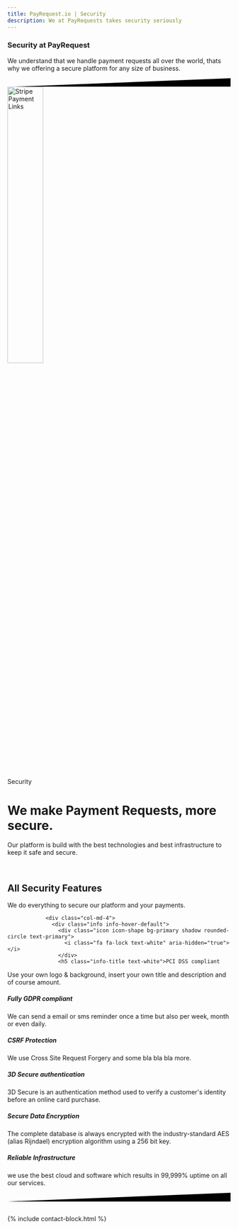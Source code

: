 ```yaml
---
title: PayRequest.io | Security
description: We at PayRequests takes security seriously
---
```


<div class="position-relative">
	<!-- Hero for FREE version -->
	<section class="section section-lg section-shaped">
		<!-- Background circles -->
		<div class="shape shape-style-self shape-primary">
			<span class="span-150"></span>
			<span class="span-50"></span>
			<span class="span-50"></span>
			<span class="span-75"></span>
			<span class="span-100"></span>
			<span class="span-75"></span>
			<span class="span-50"></span>
			<span class="span-100"></span>
			<span class="span-50"></span>
			<span class="span-100"></span>
		</div>
		<div class="container shape-container d-flex align-items-center">
			<div class="row text-center justify-content-center">
				<div class="col-lg-8">


<div class="icon icon-shape bg-gradient-white shadow rounded-circle mb-3"><i class="fal fa-lock text-info" aria-hidden="true"></i></div>

<h3 class="display-3 text-white">Security at PayRequest</h3>
					<p class="lead text-white">We understand that we handle payment requests all over the world, thats why we offering a secure platform for any size of business.</p>
				</div>
			</div>
		</div>
		<!-- SVG separator -->
		<div class="separator separator-bottom separator-skew zindex-100">
			<svg x="0" y="0" viewBox="0 0 2560 100" preserveAspectRatio="none" version="1.1" xmlns="http://www.w3.org/2000/svg">
				<polygon class="fill-white" points="2560 0 2560 100 0 100"></polygon>
			</svg>
		</div>
	</section>
</div>


<div class="section features-4">

<div class="container">
            <div class="row align-items-center text-left">
              <div class="col-lg-1 col-12 pl-0"> </div>


<div class="col-lg-3 col-12 pl-0">
                <img alt="Stripe Payment Links" class="ml-lg-5" src="https://payrequest.io/assets/logos/payrequest-logo-color.png" width="40%">
              </div>


<div class="col-lg-8 col-12">
                <span class="badge badge-info badge-pill mb-3">Security</span>
<h1 class="display-3">We make Payment Requests,
<span class="text-primary">more secure.</span></h1>
 <p class="lead pb-4">Our platform is build with the best technologies and best infrastructure to keep it safe and secure.
</p>
                
</div>
</div>
</div>

</div>


<section class="section section-lg bg-gradient-default" style="
    padding-top: 1rem !important;
    padding-bottom: 1rem;
">
      <div class="container pt-lg pb-100">
        <div class="row text-center justify-content-center">
          <div class="col-lg-10">
            <h2 class="display-3 text-white">All Security Features</h2>
            <p class="lead text-white">We do everything to secure our platform and your payments.</p>
          </div>
        </div>
       <div class="row">

                <div class="col-md-4">
                  <div class="info info-hover-default">
                    <div class="icon icon-shape bg-primary shadow rounded-circle text-primary">
                      <i class="fa fa-lock text-white" aria-hidden="true"></i>
                    </div>
                    <h5 class="info-title text-white">PCI DSS compliant

</h5>
                    <p class="description opacity-8 text-white">Use your own logo &amp; background, insert your own title and description and of course amount.

</p>
                  </div>
                </div>
                <div class="col-md-4">
                  <div class="info info-hover-default">
                    <div class="icon icon-shape bg-primary shadow rounded-circle text-primary">
                      <i class="fa fa-bells text-white" aria-hidden="true"></i>
                    </div>
                    <h5 class="info-title text-white">Fully GDPR compliant


</h5>
                    <p class="description opacity-8 text-white">We can send a email or sms reminder once a time but also per week, month or even daily.

</p>
                  </div>
                </div>





<div class="col-md-4">
                  <div class="info info-hover-default">
                    <div class="icon icon-shape bg-primary shadow rounded-circle text-primary">
                      <i class="fa fa-sync-alt text-white" aria-hidden="true"></i>
                    </div>
                    <h5 class="info-title text-white">CSRF Protection


</h5>
                    <p class="description opacity-8 text-white">We use Cross Site Request Forgery and some bla bla bla more.
</p>
                  </div>
                </div><div class="col-md-4">
                  <div class="info info-hover-default">
                    <div class="icon icon-shape bg-primary shadow rounded-circle text-primary">
                      <i class="fa fa-lock-alt text-white" aria-hidden="true"></i>
                    </div>
                    <h5 class="info-title text-white">3D Secure authentication

</h5>
                    <p class="description opacity-8 text-white">3D Secure is an authentication method used to verify a customer's identity before an online card purchase.


</p>
                  </div>
                </div>



<div class="col-md-4">
                  <div class="info info-hover-default">
                    <div class="icon icon-shape bg-primary shadow rounded-circle text-info">
                      <i class="fa fa-credit-card text-white" aria-hidden="true"></i>
                    </div>
                    <h5 class="info-title text-white">Secure Data Encryption
</h5>
                    <p class="description opacity-8 text-white">The complete database is always encrypted with the industry-standard AES (alias Rijndael) encryption algorithm using a 256 bit key.
</p>
                  </div>
                </div>


<div class="col-md-4">
                  <div class="info info-hover-default">
                    <div class="icon icon-shape bg-primary shadow rounded-circle text-info">
                      <i class="fab fa-aws text-white" aria-hidden="true"></i>
                    </div>
                    <h5 class="info-title text-white">Reliable Infrastructure

</h5>
                    <p class="description opacity-8 text-white">we use the best cloud and software which results in 99,999% uptime on all our services.
</p>
                  </div>
                </div>
              </div>



</div>
      <!-- SVG separator -->
      <div class="separator separator-bottom separator-skew zindex-100">
        <svg x="0" y="0" viewBox="0 0 2560 100" preserveAspectRatio="none" version="1.1" xmlns="http://www.w3.org/2000/svg">
          <polygon class="fill-white" points="2560 0 2560 100 0 100"></polygon>
        </svg>
      </div>
    </section>

{% include contact-block.html %}


